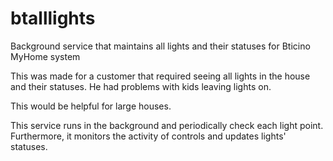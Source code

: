 # btalllights
Background service that maintains all lights and their statuses for Bticino MyHome system

This was made for a customer that required seeing all lights in the house and their statuses. He had problems with kids leaving lights on.

This would be helpful for large houses.

This service runs in the background and periodically check each light point. Furthermore, it monitors the activity of controls and updates lights' statuses.
